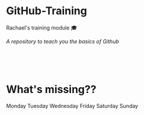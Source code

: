 # GitHub-Training

Rachael's training module :mortar_board:



*A repository to teach you the basics of Github*



<br>

<br>

<br>






# What's missing??

Monday
Tuesday
Wednesday
Friday
Saturday
Sunday

